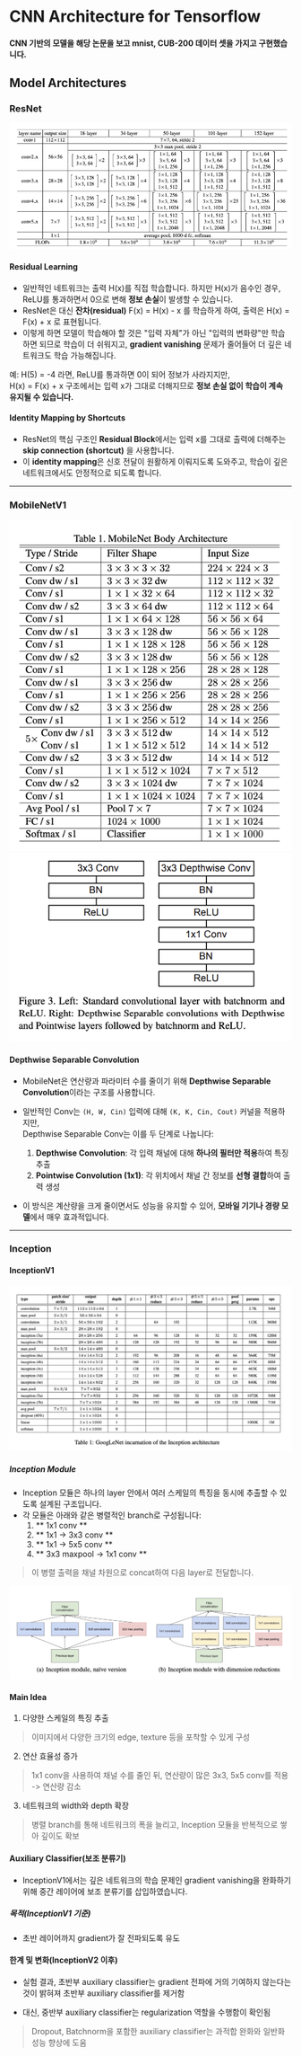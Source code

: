# CNN Architecture for Tensorflow
#### CNN 기반의 모델을 해당 논문을 보고 mnist, CUB-200 데이터 셋을 가지고 구현했습니다.

## Model Architectures 

### ResNet
![ResNet](./images/resnet_architecture.png)

#### Residual Learning

- 일반적인 네트워크는 출력 H(x)를 직접 학습합니다. 하지만 H(x)가 음수인 경우, ReLU를 통과하면서 0으로 변해 **정보 손실**이 발생할 수 있습니다.
- ResNet은 대신 **잔차(residual)** F(x) = H(x) - x 를 학습하게 하여, 출력은 H(x) = F(x) + x 로 표현됩니다.
- 이렇게 하면 모델이 학습해야 할 것은 "입력 자체"가 아닌 "입력의 변화량"만 학습하면 되므로 학습이 더 쉬워지고, **gradient vanishing** 문제가 줄어들어 더 깊은 네트워크도 학습 가능해집니다.

예: H(5) = -4 라면, ReLU를 통과하면 0이 되어 정보가 사라지지만,  
H(x) = F(x) + x 구조에서는 입력 x가 그대로 더해지므로 **정보 손실 없이 학습이 계속 유지될 수 있습니다.**

#### Identity Mapping by Shortcuts

- ResNet의 핵심 구조인 **Residual Block**에서는 입력 x를 그대로 출력에 더해주는 **skip connection (shortcut)** 을 사용합니다.
- 이 **identity mapping**은 신호 전달이 원활하게 이뤄지도록 도와주고, 학습이 깊은 네트워크에서도 안정적으로 되도록 합니다.

--- 

### MobileNetV1
![MobileNet](./images/mobileNetV1_architecture.png)
![SeparableConv](./images/SeparableConv.png)

#### Depthwise Separable Convolution

- MobileNet은 연산량과 파라미터 수를 줄이기 위해 **Depthwise Separable Convolution**이라는 구조를 사용합니다.
- 일반적인 Conv는 `(H, W, Cin)` 입력에 대해 `(K, K, Cin, Cout)` 커널을 적용하지만,  
  Depthwise Separable Conv는 이를 두 단계로 나눕니다:

  1. **Depthwise Convolution**: 각 입력 채널에 대해 **하나의 필터만 적용**하여 특징 추출  
  2. **Pointwise Convolution (1x1)**: 각 위치에서 채널 간 정보를 **선형 결합**하여 출력 생성

- 이 방식은 계산량을 크게 줄이면서도 성능을 유지할 수 있어, **모바일 기기나 경량 모델**에서 매우 효과적입니다.

---

### Inception

#### InceptionV1
![GoogleNet](./images/GoogleNet.png)

##### Inception Module
- Inception 모듈은 하나의 layer 안에서 여러 스케일의 특징을 동시에 추출할 수 있도록 설계된 구조입니다.
- 각 모듈은 아래와 같은 병렬적인 branch로 구성됩니다:
  1. ** 1x1 conv ** 
  2. ** 1x1 -> 3x3 conv **
  3. ** 1x1 -> 5x5 conv **
  4. ** 3x3 maxpool -> 1x1 conv **
  
> 이 병렬 출력을 채널 차원으로 concat하여 다음 layer로 전달합니다.

![Inception_module](./images/Inception_module.png)


#### Main Idea
1. 다양한 스케일의 특징 추출
 > 이미지에서 다양한 크기의 edge, texture 등을 포착할 수 있게 구성
2. 연산 효율성 증가
 > 1x1 conv을 사용하여 채널 수를 줄인 뒤, 연산량이 많은 3x3, 5x5 conv를 적용 -> 연산량 감소
3. 네트워크의 width와 depth 확장
 > 병렬 branch를 통해 네트워크의 폭을 늘리고, Inception 모듈을 반복적으로 쌓아 깊이도 확보

#### Auxiliary Classifier(보조 분류기)
- InceptionV1에서는 깊은 네트워크의 학습 문제인 gradient vanishing을 완화하기 위해 중간 레이어에
  보조 분류기를 삽입하였습니다.

##### 목적(InceptionV1 기준)
- 초반 레이어까지 gradient가 잘 전파되도록 유도

#### 한계 및 변화(InceptionV2 이후)
- 실험 결과, 초반부 auxiliary classifier는 gradient 전파에 거의 기여하지 않는다는 것이 밝혀져
  초반부 auxiliary classifier를 제거함

- 대신, 중반부 auxiliary classifier는 regularization 역할을 수행함이 확인됨
 > Dropout, Batchnorm을 포함한 auxiliary classifier는 과적합 완화와 일반화 성능 향상에 도움

